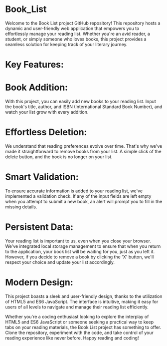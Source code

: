 # Book_List
Welcome to the Book List project GitHub repository! This repository hosts a dynamic and user-friendly web application that empowers you to effortlessly manage your reading list. Whether you're an avid reader, a student, or simply someone who loves books, this project provides a seamless solution for keeping track of your literary journey.

# Key Features:

# Book Addition:
With this project, you can easily add new books to your reading list. Input the book's title, author, and ISBN (International Standard Book Number), and watch your list grow with every addition.

# Effortless Deletion: 
We understand that reading preferences evolve over time. That's why we've made it straightforward to remove books from your list. A simple click of the delete button, and the book is no longer on your list.

# Smart Validation: 
To ensure accurate information is added to your reading list, we've implemented a validation check. If any of the input fields are left empty when you attempt to submit a new book, an alert will prompt you to fill in the missing details.

# Persistent Data: 
Your reading list is important to us, even when you close your browser. We've integrated local storage management to ensure that when you return to the application, your book list will be waiting for you, just as you left it. However, if you decide to remove a book by clicking the 'X' button, we'll respect your choice and update your list accordingly.

# Modern Design: 
This project boasts a sleek and user-friendly design, thanks to the utilization of HTML5 and ES6 JavaScript. The interface is intuitive, making it easy for users of all levels to navigate and manage their reading list efficiently.

Whether you're a coding enthusiast looking to explore the interplay of HTML5 and ES6 JavaScript or someone seeking a practical way to keep tabs on your reading materials, the Book List project has something to offer. Clone the repository, experiment with the code, and take control of your reading experience like never before. Happy reading and coding!
